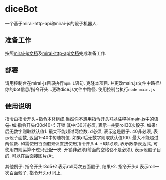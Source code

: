 # diceBot
一个基于mirai-http-api和mirai-js的骰子机器人.

## 准备工作

按照[mirai-js文档](https://drincann.github.io/Mirai-js/#/Preparation?id=%e4%b8%8d%e4%bc%9a%e5%bc%80%e5%90%af%ef%bc%9f)及[mirai-http-api文档](https://github.com/project-mirai/mirai-api-http/blob/master/API-Tester/install.md)完成准备工作.

## 部署

请用控制台在mirai-js目录执行`npm i`语句.
克隆本项目. 并更改main.js文件中路径/你的bot信息/指令开头...更改dice.js文件中路径.
使用控制台执行`node main.js`

## 使用说明
指令由指令开头+指令本体组成.~~当然你不想用指令开头可以注释掉main.js中的语句.~~
如:指令开头r30d40+5 开锁
其中r30非必须, 表示一共要roll30次骰子. 如果r后无数字则取默认值1. 最大不能超过两位数.
d必须, 表示这是骰子.
40非必须, 表示骰子面数, 返回1~40中的随机值. 如果d后无数字则取默认值100. 最大不能超过两位数. 如需使用百面骰建议直接使用指令开头d.
+5非必须, 表示数学表达式, 可使用四则运算~~不过只匹配一次~~.
开锁非必须(前面的空格也不是必须), 表示骰骰子目的. 可以在后面接图片/At.

其他例子: 指令开头r3d5+2 表示roll两次五面骰子, 结果+2.
指令开头d 表示roll一次百面骰子.
指令开头rd 同上.
